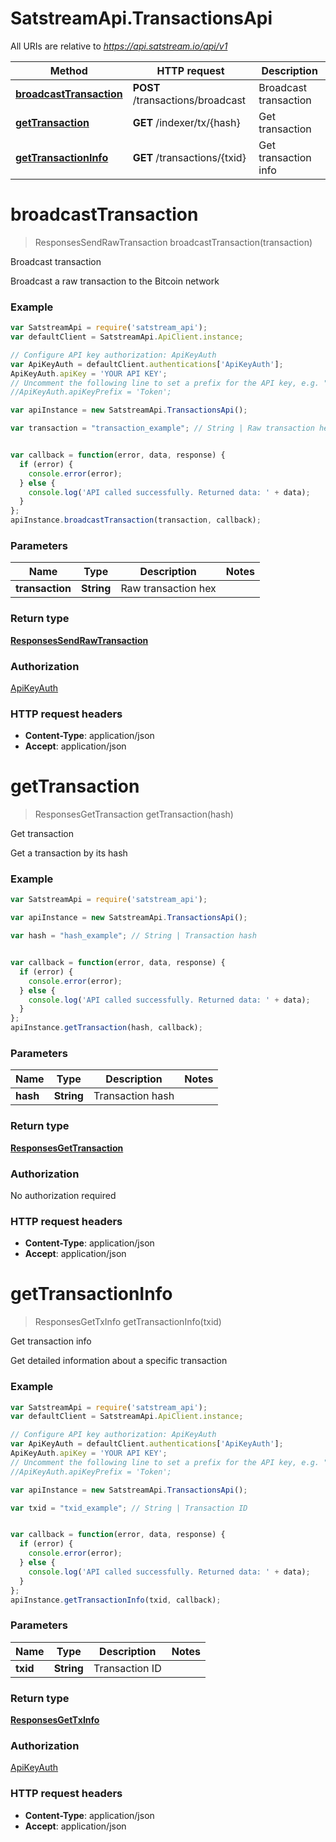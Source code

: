 # SatstreamApi.TransactionsApi

All URIs are relative to *https://api.satstream.io/api/v1*

Method | HTTP request | Description
------------- | ------------- | -------------
[**broadcastTransaction**](TransactionsApi.md#broadcastTransaction) | **POST** /transactions/broadcast | Broadcast transaction
[**getTransaction**](TransactionsApi.md#getTransaction) | **GET** /indexer/tx/{hash} | Get transaction
[**getTransactionInfo**](TransactionsApi.md#getTransactionInfo) | **GET** /transactions/{txid} | Get transaction info


<a name="broadcastTransaction"></a>
# **broadcastTransaction**
> ResponsesSendRawTransaction broadcastTransaction(transaction)

Broadcast transaction

Broadcast a raw transaction to the Bitcoin network

### Example
```javascript
var SatstreamApi = require('satstream_api');
var defaultClient = SatstreamApi.ApiClient.instance;

// Configure API key authorization: ApiKeyAuth
var ApiKeyAuth = defaultClient.authentications['ApiKeyAuth'];
ApiKeyAuth.apiKey = 'YOUR API KEY';
// Uncomment the following line to set a prefix for the API key, e.g. "Token" (defaults to null)
//ApiKeyAuth.apiKeyPrefix = 'Token';

var apiInstance = new SatstreamApi.TransactionsApi();

var transaction = "transaction_example"; // String | Raw transaction hex


var callback = function(error, data, response) {
  if (error) {
    console.error(error);
  } else {
    console.log('API called successfully. Returned data: ' + data);
  }
};
apiInstance.broadcastTransaction(transaction, callback);
```

### Parameters

Name | Type | Description  | Notes
------------- | ------------- | ------------- | -------------
 **transaction** | **String**| Raw transaction hex | 

### Return type

[**ResponsesSendRawTransaction**](ResponsesSendRawTransaction.md)

### Authorization

[ApiKeyAuth](../README.md#ApiKeyAuth)

### HTTP request headers

 - **Content-Type**: application/json
 - **Accept**: application/json

<a name="getTransaction"></a>
# **getTransaction**
> ResponsesGetTransaction getTransaction(hash)

Get transaction

Get a transaction by its hash

### Example
```javascript
var SatstreamApi = require('satstream_api');

var apiInstance = new SatstreamApi.TransactionsApi();

var hash = "hash_example"; // String | Transaction hash


var callback = function(error, data, response) {
  if (error) {
    console.error(error);
  } else {
    console.log('API called successfully. Returned data: ' + data);
  }
};
apiInstance.getTransaction(hash, callback);
```

### Parameters

Name | Type | Description  | Notes
------------- | ------------- | ------------- | -------------
 **hash** | **String**| Transaction hash | 

### Return type

[**ResponsesGetTransaction**](ResponsesGetTransaction.md)

### Authorization

No authorization required

### HTTP request headers

 - **Content-Type**: application/json
 - **Accept**: application/json

<a name="getTransactionInfo"></a>
# **getTransactionInfo**
> ResponsesGetTxInfo getTransactionInfo(txid)

Get transaction info

Get detailed information about a specific transaction

### Example
```javascript
var SatstreamApi = require('satstream_api');
var defaultClient = SatstreamApi.ApiClient.instance;

// Configure API key authorization: ApiKeyAuth
var ApiKeyAuth = defaultClient.authentications['ApiKeyAuth'];
ApiKeyAuth.apiKey = 'YOUR API KEY';
// Uncomment the following line to set a prefix for the API key, e.g. "Token" (defaults to null)
//ApiKeyAuth.apiKeyPrefix = 'Token';

var apiInstance = new SatstreamApi.TransactionsApi();

var txid = "txid_example"; // String | Transaction ID


var callback = function(error, data, response) {
  if (error) {
    console.error(error);
  } else {
    console.log('API called successfully. Returned data: ' + data);
  }
};
apiInstance.getTransactionInfo(txid, callback);
```

### Parameters

Name | Type | Description  | Notes
------------- | ------------- | ------------- | -------------
 **txid** | **String**| Transaction ID | 

### Return type

[**ResponsesGetTxInfo**](ResponsesGetTxInfo.md)

### Authorization

[ApiKeyAuth](../README.md#ApiKeyAuth)

### HTTP request headers

 - **Content-Type**: application/json
 - **Accept**: application/json

